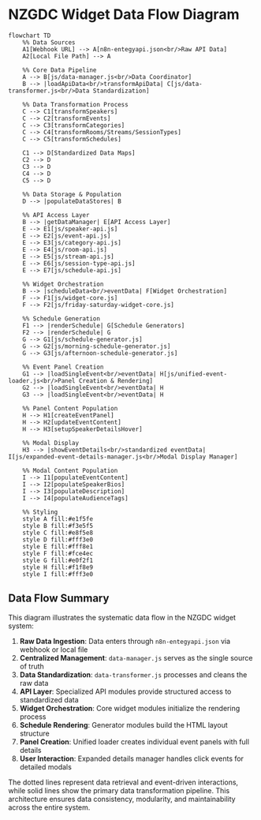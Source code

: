 # NZGDC Widget Data Flow Diagram

```mermaid
flowchart TD
    %% Data Sources
    A1[Webhook URL] --> A[n8n-entegyapi.json<br/>Raw API Data]
    A2[Local File Path] --> A
    
    %% Core Data Pipeline
    A --> B[js/data-manager.js<br/>Data Coordinator]
    B --> |loadApiData<br/>transformApiData| C[js/data-transformer.js<br/>Data Standardization]
    
    %% Data Transformation Process
    C --> C1[transformSpeakers]
    C --> C2[transformEvents]
    C --> C3[transformCategories]
    C --> C4[transformRooms/Streams/SessionTypes]
    C --> C5[transformSchedules]
    
    C1 --> D[Standardized Data Maps]
    C2 --> D
    C3 --> D
    C4 --> D
    C5 --> D
    
    %% Data Storage & Population
    D --> |populateDataStores| B
    
    %% API Access Layer
    B --> |getDataManager| E[API Access Layer]
    E --> E1[js/speaker-api.js]
    E --> E2[js/event-api.js]
    E --> E3[js/category-api.js]
    E --> E4[js/room-api.js]
    E --> E5[js/stream-api.js]
    E --> E6[js/session-type-api.js]
    E --> E7[js/schedule-api.js]
    
    %% Widget Orchestration
    B --> |scheduleData<br/>eventData| F[Widget Orchestration]
    F --> F1[js/widget-core.js]
    F --> F2[js/friday-saturday-widget-core.js]
    
    %% Schedule Generation
    F1 --> |renderSchedule| G[Schedule Generators]
    F2 --> |renderSchedule| G
    G --> G1[js/schedule-generator.js]
    G --> G2[js/morning-schedule-generator.js]
    G --> G3[js/afternoon-schedule-generator.js]
    
    %% Event Panel Creation
    G1 --> |loadSingleEvent<br/>eventData| H[js/unified-event-loader.js<br/>Panel Creation & Rendering]
    G2 --> |loadSingleEvent<br/>eventData| H
    G3 --> |loadSingleEvent<br/>eventData| H
    
    %% Panel Content Population
    H --> H1[createEventPanel]
    H --> H2[updateEventContent]
    H --> H3[setupSpeakerDetailsHover]
    
    %% Modal Display
    H3 --> |showEventDetails<br/>standardized eventData| I[js/expanded-event-details-manager.js<br/>Modal Display Manager]
    
    %% Modal Content Population
    I --> I1[populateEventContent]
    I --> I2[populateSpeakerBios]
    I --> I3[populateDescription]
    I --> I4[populateAudienceTags]
    
    %% Styling
    style A fill:#e1f5fe
    style B fill:#f3e5f5
    style C fill:#e8f5e8
    style D fill:#fff3e0
    style E fill:#fff8e1
    style F fill:#fce4ec
    style G fill:#e0f2f1
    style H fill:#f1f8e9
    style I fill:#fff3e0
```

## Data Flow Summary

This diagram illustrates the systematic data flow in the NZGDC widget system:

1. **Raw Data Ingestion**: Data enters through `n8n-entegyapi.json` via webhook or local file
2. **Centralized Management**: `data-manager.js` serves as the single source of truth
3. **Data Standardization**: `data-transformer.js` processes and cleans the raw data
4. **API Layer**: Specialized API modules provide structured access to standardized data
5. **Widget Orchestration**: Core widget modules initialize the rendering process
6. **Schedule Rendering**: Generator modules build the HTML layout structure
7. **Panel Creation**: Unified loader creates individual event panels with full details
8. **User Interaction**: Expanded details manager handles click events for detailed modals

The dotted lines represent data retrieval and event-driven interactions, while solid lines show the primary data transformation pipeline. This architecture ensures data consistency, modularity, and maintainability across the entire system.